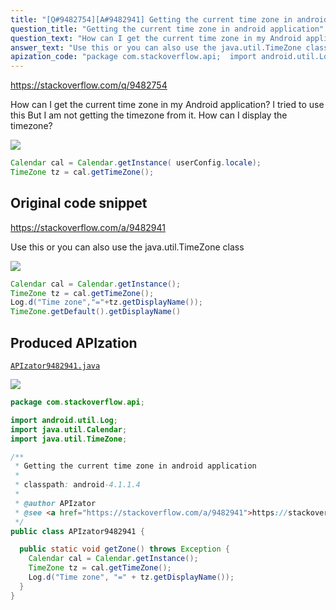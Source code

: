 ```yaml
---
title: "[Q#9482754][A#9482941] Getting the current time zone in android application"
question_title: "Getting the current time zone in android application"
question_text: "How can I get the current time zone in my Android application? I tried to use this But I am not getting the timezone from it. How can I display the timezone?"
answer_text: "Use this or you can also use the java.util.TimeZone class"
apization_code: "package com.stackoverflow.api;  import android.util.Log; import java.util.Calendar; import java.util.TimeZone;  /**  * Getting the current time zone in android application  *  * classpath: android-4.1.1.4  *  * @author APIzator  * @see <a href=\"https://stackoverflow.com/a/9482941\">https://stackoverflow.com/a/9482941</a>  */ public class APIzator9482941 {    public static void getZone() throws Exception {     Calendar cal = Calendar.getInstance();     TimeZone tz = cal.getTimeZone();     Log.d(\"Time zone\", \"=\" + tz.getDisplayName());   } }"
---
```


https://stackoverflow.com/q/9482754

How can I get the current time zone in my Android application? I tried to use this
But I am not getting the timezone from it. How can I display the timezone?


<div class="code-logo"><img src="/stackoverflow.png" /></div>

```java
Calendar cal = Calendar.getInstance( userConfig.locale);
TimeZone tz = cal.getTimeZone();
```


## Original code snippet

https://stackoverflow.com/a/9482941

Use this
or you can also use the java.util.TimeZone class

<div class="code-logo"><img src="/stackoverflow.png" /></div>

```java
Calendar cal = Calendar.getInstance();
TimeZone tz = cal.getTimeZone();
Log.d("Time zone","="+tz.getDisplayName());
TimeZone.getDefault().getDisplayName()
```

## Produced APIzation

[`APIzator9482941.java`](https://github.com/blind-papers/apization-temp-data/raw/main/search/APIzator9482941.java)

<div class="code-logo"><img src="/apizator.png" /></div>

```java
package com.stackoverflow.api;

import android.util.Log;
import java.util.Calendar;
import java.util.TimeZone;

/**
 * Getting the current time zone in android application
 *
 * classpath: android-4.1.1.4
 *
 * @author APIzator
 * @see <a href="https://stackoverflow.com/a/9482941">https://stackoverflow.com/a/9482941</a>
 */
public class APIzator9482941 {

  public static void getZone() throws Exception {
    Calendar cal = Calendar.getInstance();
    TimeZone tz = cal.getTimeZone();
    Log.d("Time zone", "=" + tz.getDisplayName());
  }
}

```